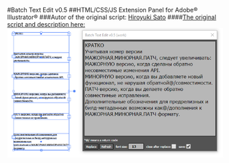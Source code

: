 #Batch Text Edit v0.5
##HTML/CSS/JS Extension Panel for Adobe® Illustrator®
###Autor of the original script: [Hiroyuki Sato](http://shspage.com/)
####[The original script and description here:](https://github.com/shspage/illustrator-scripts#batchtexteditjsx)
![preview](img/batch_text_edit.png)



